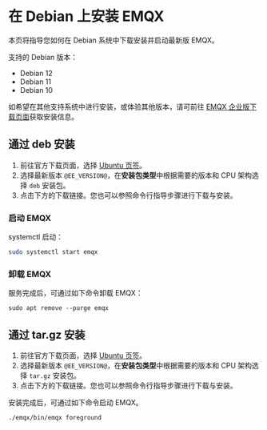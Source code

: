 # 在 Debian 上安装 EMQX

本页将指导您如何在 Debian 系统中下载安装并启动最新版 EMQX。

支持的 Debian 版本：

- Debian 12
- Debian 11
- Debian 10

如希望在其他支持系统中进行安装，或体验其他版本，请可前往 [EMQX 企业版下载页面](https://www.emqx.com/zh/downloads-and-install/enterprise)获取安装信息。

## 通过 deb 安装

1. 前往官方下载页面，选择 [Ubuntu 页签](https://www.emqx.com/zh/downloads-and-install/enterprise?os=Debian)。
2. 选择最新版本 `@EE_VERSION@`，在**安装包类型**中根据需要的版本和 CPU 架构选择 `deb` 安装包。
3. 点击下方的下载链接。您也可以参照命令行指导步骤进行下载与安装。

### 启动 EMQX 

systemctl 启动：

```bash
sudo systemctl start emqx
```

### 卸载 EMQX

服务完成后，可通过如下命令卸载 EMQX：

```shell
sudo apt remove --purge emqx
```

## 通过 tar.gz 安装

1. 前往官方下载页面，选择 [Ubuntu 页签](https://www.emqx.com/zh/downloads-and-install/enterprise?os=Debian)。
2. 选择最新版本 `@EE_VERSION@`，在**安装包类型**中根据需要的版本和 CPU 架构选择 `tar.gz` 安装包。
3. 点击下方的下载链接。您也可以参照命令行指导步骤进行下载与安装。

安装完成后，可通过如下命令启动 EMQX。

```bash
./emqx/bin/emqx foreground
```
